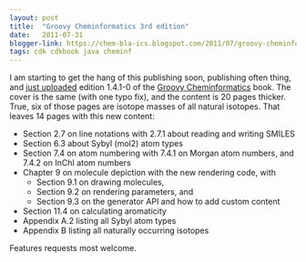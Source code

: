 ```yaml
---
layout: post
title:  "Groovy Cheminformatics 3rd edition"
date:   2011-07-31
blogger-link: https://chem-bla-ics.blogspot.com/2011/07/groovy-cheminformatics-3rd-edition.html
tags: cdk cdkbook java cheminf
---
```


I am starting to get the hang of this publishing soon, publishing often thing, and
[just uploaded](http://www.lulu.com/product/paperback/groovy-cheminformatics-with-the-chemistry-development-kit/16378378)
edition 1.4.1-0 of the [Groovy Cheminformatics](http://chem-bla-ics.blogspot.com/2011/02/groovy-cheminformatics.html) book.
The cover is the same (with one typo fix), and the content is 20 pages thicker. True, six of those pages are isotope
masses of all natural isotopes. That leaves 14 pages with this new content:

* Section 2.7 on line notations with 2.7.1 about reading and writing SMILES
* Section 6.3 about Sybyl (mol2) atom types
* Section 7.4 on atom numbering with 7.4.1 on Morgan atom numbers, and 7.4.2 on InChI atom numbers
* Chapter 9 on molecule depiction with the new rendering code, with
  * Section 9.1 on drawing molecules,
  * Section 9.2 on rendering parameters, and
  * Section 9.3 on the generator API and how to add custom content
* Section 11.4 on calculating aromaticity
* Appendix A.2 listing all Sybyl atom types
* Appendix B listing all naturally occurring isotopes

Features requests most welcome.
